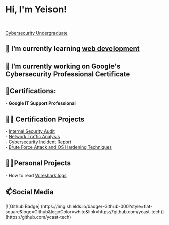 <h1>Hi, I'm Yeison!</h1>
  
<br/>

<a href="https://www.linkedin.com/in/yeison-tech/">Cybersecurity Undergraduate</a></h1>

<h2>🌱 I’m currently learning <a href="https://www.freecodecamp.org/ycast_tech" >web development</a> </h2> 

<h2>🔭 I’m currently working on Google's Cybersecurity Professional Certificate</h2> 

<h2>📜Certifications:</h2> 
  <!-- [Google Cybersecurity Professional]**-->
  - <b><a ref="https://www.coursera.org/account/accomplishments/specialization/certificate/MSKZWB2T5YVT">Google IT Support Professional</a></b> 

  
<h2>👨‍💻 Certification Projects</h2>
  - <a href="https://github.com/ycast-tech/InternalSecurityAudit">Internal Security Audit<br/></a>
  - <a href="https://github.com/ycast-tech/NetworkTrafficAnalysis">Network Traffic Analysis<br/></a>
  - <a href="https://github.com/ycast-tech/CybersecurityIncidentReport">Cybersecurity Incident Report<br/></a>
  - <a href="https://github.com/ycast-tech/BruteForceAndOSHardening">Brute Force Attack and OS Hardening Techniques <br/></a>

<h2>🧑‍💻Personal Projects</h2>
  - How to read <a href="https://github.com/ycast-tech/ReadingWiresharkLogs">Wireshark logs</a>

<h2>📫Social Media</h2>
[![Github Badge] (https://img.shields.io/badge/-Github-000?style=flat-square&logo=Github&logoColor=white&link=https://github.com/ycast-tech)] (https://github.com/ycast-tech)
<!--
**ycast-tech/ycast-tech** is a ✨ _special_ ✨ repository because its `README.md` (this file) appears on your GitHub profile.

Here are some ideas to get you started:

- 🔭 I’m currently working on ...
- 🌱 I’m currently learning ...
- 👯 I’m looking to collaborate on ...
- 🤔 I’m looking for help with ...
- 💬 Ask me about ...
- 📫 How to reach me: ...
- 😄 Pronouns: ...
- ⚡ Fun fact: ...
-->
